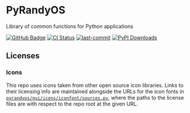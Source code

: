 # PyRandyOS

Library of common functions for Python applications

[![GitHub Badge](https://img.shields.io/badge/GitHub-181717?logo=github&logoColor=fff&style=plastic)](https://github.com/emanspeaks/pyrandyos)
[![CI Status](https://github.com/emanspeaks/pyrandyos/actions/workflows/ci.yml/badge.svg)](https://github.com/emanspeaks/pyrandyos/actions)
[![last-commit](https://img.shields.io/github/last-commit/emanspeaks/pyrandyos)](https://github.com/emanspeaks/pyrandyos/commits/main)
[![PyPI Downloads](https://img.shields.io/pypi/dw/pyrandyos?label=PyPI%20downloads)](https://pypi.org/project/pyrandyos/)
<!-- [![Conda Downloads](https://img.shields.io/conda/dn/conda-forge/pyrandyos?label=Conda%20downloads)](https://anaconda.org/conda-forge/pyrandyos) -->

## Licenses

### Icons

This repo uses icons taken from other open source icon libraries.  Links to their licensing info are maintained alongside the URLs for the icon fonts in [`pyrandyos/gui/icons/iconfont/sources.py`](pyrandyos/gui/icons/iconfont/sources.py), where the paths to the license files are with respect to the repo root at the given URL.
